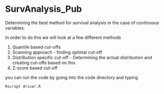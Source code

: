 # SurvAnalysis_Pub
Determining the best method for survival analysis in the case of continuous variables.

In order to do this we will look at a few different methods

1. Quantile based cut-offs
2. Scanning approach - finding optimal cut-off
3. Distribution specific cut-off - Determining the actual distribution and creating cut-offs based on this
4. Z-score based cut-off


you can run the code by going into the code directory and typing 

```Rscript driver.R ```

